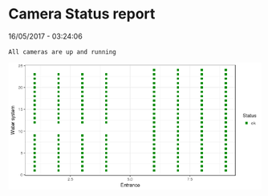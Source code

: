 Camera Status report
================
16/05/2017 - 03:24:06

    All cameras are up and running

![](camreport_files/figure-markdown_github/unnamed-chunk-2-1.png)
